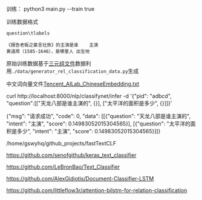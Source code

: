 
训练：
python3 main.py --train true

训练数据格式

`question\tlabels`
```shell
《报告老板之豪言壮旅》的主演是谁	主演
黄道周（1585-1646），是哪里人	出生地

```
原始训练数据基于[三元组文件](https://github.com/melancholicwang/lic2019-information-extraction-baseline/data)数据利用`./data/generator_rel_classification_data.py`生成

中文词向量文件[Tencent_AILab_ChineseEmbedding.txt](https://ai.tencent.com/ailab/nlp/data/Tencent_AILab_ChineseEmbedding.tar.gz)

curl http://localhost:8000/nlp/classifynet/infer -d '{"pid": "adbcd", "question":[["天龙八部是谁主演的", {}], ["太平洋的面积是多少", {}]]}'

{"msg": "请求成功", "code": 0, "data": [[{"question": "天龙八部是谁主演的", "intent": "主演", "score": 0.14983052015304565}], [{"question": "太平洋的面积是多少", "intent": "主演", "score": 0.14983052015304565}]]}



/home/gswyhq/github_projects/fastTextCLF

https://github.com/senofgithub/keras_text_classifier

https://github.com/LeBronBao/Text_Classifier

https://github.com/AlexGidiotis/Document-Classifier-LSTM

https://github.com/littleflow3r/attention-bilstm-for-relation-classification

